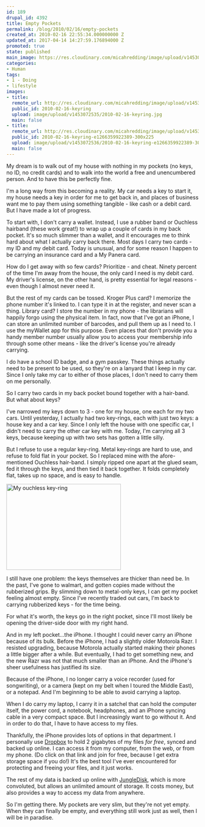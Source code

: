 ```yaml
---
id: 189
drupal_id: 4392
title: Empty Pockets
permalink: /blog/2010/02/16/empty-pockets
created_at: 2010-02-16 22:55:34.000000000 Z
updated_at: 2017-04-14 14:27:59.176894000 Z
promoted: true
state: published
main_image: https://res.cloudinary.com/micahredding/image/upload/v1453072535/2010-02-16-keyring.jpg
categories:
- Human
tags:
- 1 - Doing
- lifestyle
images:
- title: 
  remote_url: http://res.cloudinary.com/micahredding/image/upload/v1453072535/2010-02-16-keyring.jpg
  public_id: 2010-02-16-keyring
  upload: image/upload/v1453072535/2010-02-16-keyring.jpg
  main: false
- title: 
  remote_url: http://res.cloudinary.com/micahredding/image/upload/v1453072536/2010-02-16-keyring-e1266359922389-300x225.jpg
  public_id: 2010-02-16-keyring-e1266359922389-300x225
  upload: image/upload/v1453072536/2010-02-16-keyring-e1266359922389-300x225.jpg
  main: false
---
```

My dream is to walk out of my house with nothing in my pockets (no keys, no ID, no credit cards) and to walk into the world a free and unencumbered person. And to have this be perfectly fine.

I'm a long way from this becoming a reality. My car needs a key to start it, my house needs a key in order for me to get back in, and places of business want me to pay them using something tangible - like cash or a debit card. But I have made a lot of progress.

To start with, I don't carry a wallet. Instead, I use a rubber band or Ouchless hairband (these work great!) to wrap up a couple of cards in my back pocket. It's so much slimmer than a wallet, and it encourages me to think hard about what I actually carry back there. Most days I carry two cards - my ID and my debit card. Today is unusual, and for some reason I happen to be carrying an insurance card and a My Panera card.

How do I get away with so few cards? Prioritize - and cheat. Ninety percent of the time I'm away from the house, the only card I need is my debit card. My driver's license, on the other hand, is pretty essential for legal reasons - even though I almost never need it.

But the rest of my cards can be tossed. Kroger Plus card? I memorize the phone number it's linked to. I can type it in at the register, and never scan a thing. Library card? I store the number in my phone - the librarians will happily forgo using the physical item. In fact, now that I've got an iPhone, I can store an unlimited number of barcodes, and pull them up as I need to. I use the myWallet app for this purpose. Even places that don't provide you a handy member number usually allow you to access your membership info through some other means - like the driver's license you're already carrying.

I do have a school ID badge, and a gym passkey. These things actually need to be present to be used, so they're on a lanyard that I keep in my car. Since I only take my car to either of those places, I don't need to carry them on me personally.

So I carry two cards in my back pocket bound together with a hair-band. But what about keys?

I've narrowed my keys down to 3 - one for my house, one each for my two cars. Until yesterday, I actually had two key-rings, each with just two keys: a house key and a car key. Since I only left the house with one specific car, I didn't need to carry the other car key with me. Today, I'm carrying all 3 keys, because keeping up with two sets has gotten a little silly.

But I refuse to use a regular key-ring. Metal key-rings are hard to use, and refuse to fold flat in your pocket. So I replaced mine with the afore-mentioned Ouchless hair-band. I simply ripped one apart at the glued seam, fed it through the keys, and then tied it back together. It folds completely flat, takes up no space, and is easy to handle.

<a href="http://res.cloudinary.com/micahredding/image/upload/v1453072535/2010-02-16-keyring.jpg"><img class="size-medium wp-image-365 alignright" title="2010-02-16-keyring" src="http://res.cloudinary.com/micahredding/image/upload/v1453072536/2010-02-16-keyring-e1266359922389-300x225.jpg" alt="My ouchless key-ring" width="300" height="225" /></a>

I still have one problem: the keys themselves are thicker than need be. In the past, I've gone to walmart, and gotten copies made without the rubberized grips. By slimming down to metal-only keys, I can get my pocket feeling almost empty. Since I've recently traded out cars, I'm back to carrying rubberized keys - for the time being.

For what it's worth, the keys go in the right pocket, since I'll most likely be opening the driver-side door with my right hand.

And in my left pocket...the iPhone. I thought I could never carry an iPhone because of its bulk. Before the iPhone, I had a slightly older Motorola Razr. I resisted upgrading, because Motorola actually started making their phones a little bigger after a while. But eventually, I had to get something new, and the new Razr was not that much smaller than an iPhone. And the iPhone's sheer usefulness has justified its size.

Because of the iPhone, I no longer carry a voice recorder (used for songwriting), or a camera (kept on my belt when I toured the Middle East), or a notepad. And I'm beginning to be able to avoid carrying a laptop.

When I do carry my laptop, I carry it in a satchel that can hold the computer itself, the power cord, a notebook, headphones, and an iPhone syncing cable in a very compact space. But I increasingly want to go without it. And in order to do that, I have to have access to my files.

Thankfully, the iPhone provides lots of options in that department. I personally use <a href="https://www.dropbox.com/referrals/NTE5NDM3ODA5">Dropbox</a> to hold 2 gigabytes of my files <em>for free</em>, synced and backed up online. I can access it from my computer, from the web, or from my phone. (Do click on that link and join for free, because I get extra storage space if you do!) It's the best tool I've ever encountered for protecting and freeing your files, and it just works.

The rest of my data is backed up online with <a href="http://www.jungledisk.com">JungleDisk</a>, which is more convoluted, but allows an unlimited amount of storage. It costs money, but also provides a way to access my data from anywhere.

So I'm getting there. My pockets are very slim, but they're not yet empty. When they can finally be empty, and everything still work just as well, then I will be in paradise.

